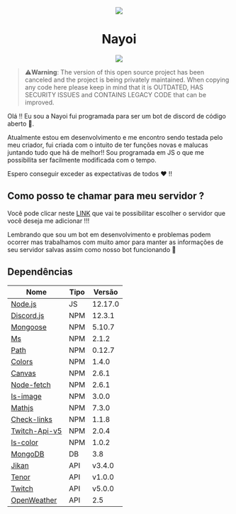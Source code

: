 <p align="center">
<img src="https://github.com/Zaetic/Nayoi/blob/master/images/nayoi/nayoiGit.png?raw=true">
</p>
<h1 align="center">Nayoi</h1>
<p align="center">
<a href="http://nayoi.com"><img src="https://img.shields.io/static/v1?label=Site&message=Nayoi&color=ff69b4"></a>
</p>

> ⚠️**Warning**: The version of this open source project has been canceled and the project is being privately maintained. When copying any code here please keep in mind that it is OUTDATED, HAS SECURITY ISSUES and CONTAINS LEGACY CODE that can be improved.

Olá !! Eu sou a Nayoi fui programada para ser um bot de discord de código aberto 📖.

Atualmente estou em desenvolvimento e me encontro sendo testada pelo meu criador, fui criada com o intuito de ter funções novas e malucas juntando tudo que há de melhor!! Sou programada em JS o que me possibilita ser facilmente modificada com o tempo.

Espero conseguir exceder as expectativas de todos ❤ !!

## Como posso te chamar para meu servidor ?

Você pode clicar neste [LINK](https://discordapp.com/oauth2/authorize?client_id=561319501317144576&scope=bot&permissions=8) que vai te possibilitar escolher o servidor que você deseja me adicionar !!!

Lembrando que sou um bot em desenvolvimento e problemas podem ocorrer mas trabalhamos com muito amor para manter as informações de seu servidor salvas assim como nosso bot funcionando 💜

## Dependências

| Nome  | Tipo | Versão |
| ------------- | ------------- | ------------- |
| [Node.js](https://nodejs.org/en/) | JS  |12.17.0|
| [Discord.js](https://discord.js.org/) | NPM  |12.3.1|
| [Mongoose](https://www.npmjs.com/package/mongoose) | NPM  |5.10.7|
| [Ms](https://www.npmjs.com/package/ms) | NPM  |2.1.2|
| [Path](https://www.npmjs.com/package/path) | NPM  |0.12.7|
| [Colors](https://www.npmjs.com/package/colors) | NPM  |1.4.0|
| [Canvas](https://www.npmjs.com/package/canvas) | NPM  |2.6.1|
| [Node-fetch](https://www.npmjs.com/package/node-fetch) | NPM  |2.6.1|
| [Is-image](https://www.npmjs.com/package/is-image) | NPM  |3.0.0|
| [Mathjs](https://www.npmjs.com/package/mathjs) | NPM  |7.3.0|
| [Check-links](https://www.npmjs.com/package/check-links) | NPM  |1.1.8|
| [Twitch-Api-v5](https://www.npmjs.com/package/twitch-api-v5) | NPM  |2.0.4|
| [Is-color](https://www.npmjs.com/package/is-color) | NPM  |1.0.2|
| [MongoDB](https://www.mongodb.com/) | DB  |3.8|
| [Jikan](https://jikan.moe/) | API  |v3.4.0|
| [Tenor](https://tenor.com/gifapi) | API  |v1.0.0|
| [Twitch](https://dev.twitch.tv/) | API  |v5.0.0|
| [OpenWeather](https://openweathermap.org/api) | API  |2.5|
